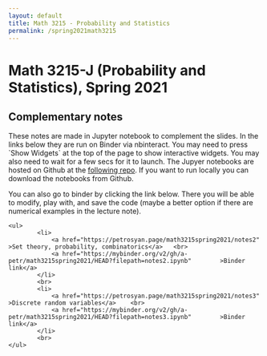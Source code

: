 ```yaml
---
layout: default
title: Math 3215 - Probability and Statistics
permalink: /spring2021math3215
---
```

<body>

<h1>Math 3215-J (Probability and Statistics), Spring 2021</h1>

<h2>Complementary notes</h2>

<p>These notes are made in Jupyter notebook to complement the slides. 
In the links below they are run on Binder via nbinteract. You may need to press `Show Widgets` at the top of the page to show interactive widgets. You may also need to wait for a few secs for it to launch.  The Jupyer notebooks are hosted on Github at the  <a href="https://github.com/a-petr/math3215spring2021" > following repo</a>.  If you want to run locally you can download the notebooks from Github. </p>


<p>You can also go to binder by clicking the link below. There you will be able to modify, play with, and save the code (maybe a better option if there are numerical examples in the lecture note). </p>




	<ul>
			<li>
			 	<a href="https://petrosyan.page/math3215spring2021/notes2" >Set theory, probability, combinatorics</a>	 <br>  
			 	<a href="https://mybinder.org/v2/gh/a-petr/math3215spring2021/HEAD?filepath=notes2.ipynb"		 >Binder link</a>
			</li>     
			<br> 		
			<li>
			 	<a href="https://petrosyan.page/math3215spring2021/notes3" >Discrete random variables</a>	 <br>  
			 	<a href="https://mybinder.org/v2/gh/a-petr/math3215spring2021/HEAD?filepath=notes3.ipynb"		 >Binder link</a>
			</li>     
			<br> 	
	</ul>
</body>


